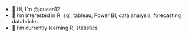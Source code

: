 - 👋 Hi, I’m @jqueen12
- 👀 I’m interested in R, sql, tableau, Power BI, data analysis, forecasting, databricks. 
- 🌱 I’m currently learning R, statistics

<!---
jqueen12/jqueen12 is a ✨ special ✨ repository because its `README.md` (this file) appears on your GitHub profile.
You can click the Preview link to take a look at your changes.
--->
